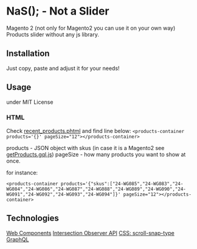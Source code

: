 # NaS(); - Not a Slider
Magento 2 (not only for Magento2 you can use it on your own way) Products slider without any js library.
## Installation 
Just copy, paste and adjust it for your needs!

## Usage
under MIT License

### HTML
Check [recent_products.phtml](recent_products.phtml) and find line below:
```<products-container products='{}' pageSize="12"></products-container>```

products - JSON object with skus (in case it is a Magento2 see [getProducts.gql.js](web/js/data/getProducts.gql.js))
pageSize - how many products you want to show at once.

for instance:

```<products-container products='{"skus":["24-WG085","24-WG083","24-WG084","24-WG086","24-WG087","24-WG088","24-WG089","24-WG090","24-WG091","24-WG092","24-WG093","24-WG094"]}' pageSize="12"></products-container>```

## Technologies
[Web Components](https://developer.mozilla.org/en-US/docs/Web/Web_Components)
[Intersection Observer API](https://developer.mozilla.org/en-US/docs/Web/API/Intersection_Observer_API)
[CSS: scroll-snap-type](https://developer.mozilla.org/en-US/docs/Web/CSS/scroll-snap-type)
[GraphQL](https://graphql.org/)